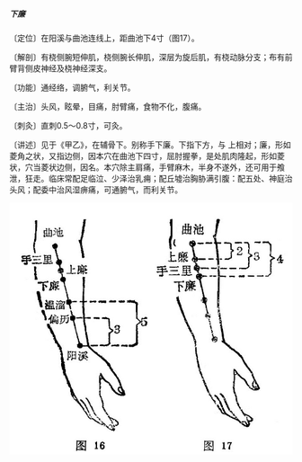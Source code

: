 ##### 下廉

〔定位〕在阳溪与曲池连线上，距曲池下4寸（图17）。

〔解剖〕有桡侧腕短伸肌，桡侧腕长伸肌，深层为旋后肌，有桡动脉分支；布有前臂背侧皮神经及桡神经深支。

〔功能〕通经络，调腑气，利关节。

〔主治〕头风，眩晕，目痛，肘臂痛，食物不化，腹痛。

〔刺灸〕直刺0.5〜0.8寸，可灸。

〔讲述〕见于《甲乙》，在辅骨下。别称手下廉。下指下方，与 上相对；廉，形如菱角之状，又指边侧，因本穴在曲池下四寸，屈肘握拳，是处肌肉隆起，形如菱状，穴当菱状边侧，因名。本穴除主肩痛，手臂麻木，半身不遂外，还可用于飧泄，狂走。临床常配足临泣、少泽治乳痈；配丘墟治胸胁满引腹：配五处、神庭治头风；配委中治风湿痹痛，可通腑气，而利关节。

<img src="img/图16、17.jpg" style="zoom:80%;" />
